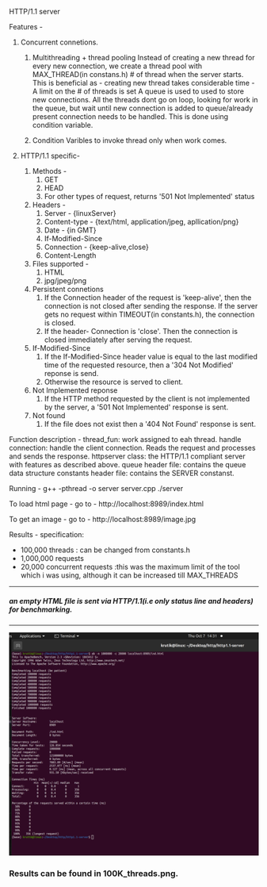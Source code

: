 HTTP/1.1 server

Features - 
1. Concurrent connetions.
    1. Multithreading + thread pooling
    Instead of creating a new thread for every new connection, we create a thread pool with MAX_THREAD(in constans.h) # of thread when the server starts.
    This is beneficial as - creating new thread takes considerable time
                          - A limit on the # of threads is set
    A queue is used to used to store new connections.
    All the threads dont go on loop, looking for work in the queue, but wait until new connection is added to queue/already present connection needs to be handled. This is done using condition variable.
     

    2. Condition Varibles to invoke thread only when work comes.

2. HTTP/1.1 specific-
    1. Methods -
        1. GET
        2. HEAD
        3. For other types of request, returns '501 Not Implemented' status
    2. Headers - 
        1. Server - {linuxServer}
        2. Content-type - {text/html, application/jpeg, apllication/png}
        3. Date - {in GMT}
        4. If-Modified-Since
        5. Connection - {keep-alive,close}
        6. Content-Length
    3. Files supported -
        1. HTML
        2. jpg/jpeg/png
    4. Persistent connetions 
        1. If the Connection header of the request is 'keep-alive', then the connection is not closed after sending the response. If the server gets no request within TIMEOUT(in constants.h), the connection is closed.
        2. If the header- Connection is 'close'. Then the connection is closed immediately after serving the request.
    5. If-Modified-Since
        1. If the If-Modified-Since header value is equal to the last modified time of the requested resource, then a '304 Not Modified' reponse is send.
        2. Otherwise the resource is served to client.
    6. Not Implemented reponse
        1. If the HTTP method requested by the client is not implemented by the server, a '501 Not Implemented' response is sent.
    7. Not found
        1. If the file does not exist then a '404 Not Found' response is sent.


Function description - 
thread_fun: work assigned to eah thread.
handle connection: handle the client connection. Reads the request and processes and sends the response.
httpserver class: the HTTP/1.1 compliant server with features as described above.
queue header file: contains the queue data structure
constants header file: contains the SERVER constanst. 

Running - 
g++ -pthread -o server server.cpp
./server

To load html page -
go to - http://localhost:8989/index.html

To get an image - 
go to - http://localhost:8989/image.jpg

Results - 
specification:
- 100,000 threads   : can be changed from constants.h
- 1,000,000 requests
- 20,000 concurrent requests    :this was the maximum limit of the tool which i was using, although it can be increased till MAX_THREADS
---
##### an empty HTML file is sent via HTTP/1.1(i.e only status line and headers) for benchmarking.
---
![HTTP SERVER RESULTS](100k_threads.png "Results for the above specifications")

### Results can be found in 100K_threads.png.